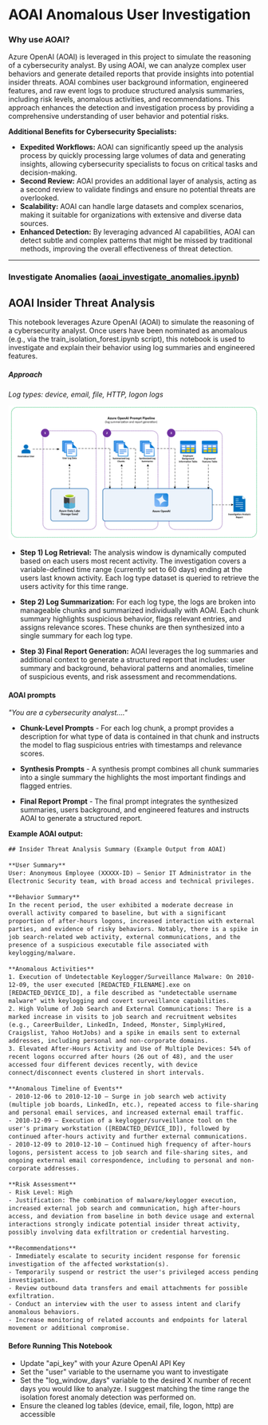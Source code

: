 # AOAI Anomalous User Investigation

### Why use AOAI?

Azure OpenAI (AOAI) is leveraged in this project to simulate the reasoning of a cybersecurity analyst. 
By using AOAI, we can analyze complex user behaviors and generate detailed reports that provide insights into potential insider threats. 
AOAI combines user background information, engineered features, and raw event logs to produce structured analysis summaries, including risk levels, 
anomalous activities, and recommendations. This approach enhances the detection and investigation process by providing a comprehensive understanding 
of user behavior and potential risks.

**Additional Benefits for Cybersecurity Specialists:**

* **Expedited Workflows:** AOAI can significantly speed up the analysis process by quickly processing large volumes of data and generating insights, allowing cybersecurity specialists to focus on critical tasks and decision-making.
* **Second Review:** AOAI provides an additional layer of analysis, acting as a second review to validate findings and ensure no potential threats are overlooked.
* **Scalability:** AOAI can handle large datasets and complex scenarios, making it suitable for organizations with extensive and diverse data sources.
* **Enhanced Detection:** By leveraging advanced AI capabilities, AOAI can detect subtle and complex patterns that might be missed by traditional methods, improving the overall effectiveness of threat detection.

---

### Investigate Anomalies ([aoai_investigate_anomalies.ipynb](aoai_investigate_anomalies.ipynb))
## AOAI Insider Threat Analysis
This notebook leverages Azure OpenAI (AOAI) to simulate the reasoning of a cybersecurity analyst. Once users have been nominated as anomalous (e.g., via the train_isolation_forest.ipynb script), this notebook is used to investigate and explain their behavior using log summaries and engineered features.

##### Approach
_Log types: device, email, file, HTTP, logon logs_

![prompt_pipeline](prompt_pipeline.png)

- **Step 1) Log Retrieval:** The analysis window is dynamically computed based on each users most recent activity. The investigation covers a variable-defined time range (currently set to 60 days) ending at the users last known activity. Each log type dataset is queried to retrieve the users activity for this time range.

- **Step 2) Log Summarization:** For each log type, the logs are broken into manageable chunks and summarized individually with AOAI. Each chunk summary highlights suspicious behavior, flags relevant entries, and assigns relevance scores. These chunks are then synthesized into a single summary for each log type.

- **Step 3) Final Report Generation:** AOAI leverages the log summaries and additional context to generate a structured report that includes: user summary and background, behavioral patterns and anomalies, timeline of suspicious events, and risk assessment and recommendations.

#### AOAI prompts
_"You are a cybersecurity analyst...."_

* **Chunk-Level Prompts** - For each log chunk, a prompt provides a description for what type of data is contained in that chunk and instructs the model to flag suspicious entries with timestamps and relevance scores.

* **Synthesis Prompts** - A synthesis prompt combines all chunk summaries into a single summary the highlights the most important findings and flagged entries.

* **Final Report Prompt** - The final prompt integrates the synthesized summaries, users background, and engineered features and instructs AOAI to generate a structured report.

**Example AOAI output:**
```
## Insider Threat Analysis Summary (Example Output from AOAI)

**User Summary**  
User: Anonymous Employee (XXXXX-ID) — Senior IT Administrator in the Electronic Security team, with broad access and technical privileges.

**Behavior Summary**  
In the recent period, the user exhibited a moderate decrease in overall activity compared to baseline, but with a significant proportion of after-hours logons, increased interaction with external parties, and evidence of risky behaviors. Notably, there is a spike in job search-related web activity, external communications, and the presence of a suspicious executable file associated with keylogging/malware.

**Anomalous Activities**  
1. Execution of Undetectable Keylogger/Surveillance Malware: On 2010-12-09, the user executed [REDACTED_FILENAME].exe on [REDACTED_DEVICE_ID], a file described as "undetectable username malware" with keylogging and covert surveillance capabilities.  
2. High Volume of Job Search and External Communications: There is a marked increase in visits to job search and recruitment websites (e.g., CareerBuilder, LinkedIn, Indeed, Monster, SimplyHired, Craigslist, Yahoo HotJobs) and a spike in emails sent to external addresses, including personal and non-corporate domains.  
3. Elevated After-Hours Activity and Use of Multiple Devices: 54% of recent logons occurred after hours (26 out of 48), and the user accessed four different devices recently, with device connect/disconnect events clustered in short intervals.

**Anomalous Timeline of Events**  
- 2010-12-06 to 2010-12-10 — Surge in job search web activity (multiple job boards, LinkedIn, etc.), repeated access to file-sharing and personal email services, and increased external email traffic.  
- 2010-12-09 — Execution of a keylogger/surveillance tool on the user's primary workstation ([REDACTED_DEVICE_ID]), followed by continued after-hours activity and further external communications.  
- 2010-12-09 to 2010-12-10 — Continued high frequency of after-hours logons, persistent access to job search and file-sharing sites, and ongoing external email correspondence, including to personal and non-corporate addresses.

**Risk Assessment**  
- Risk Level: High  
- Justification: The combination of malware/keylogger execution, increased external job search and communication, high after-hours access, and deviation from baseline in both device usage and external interactions strongly indicate potential insider threat activity, possibly involving data exfiltration or credential harvesting.

**Recommendations**  
- Immediately escalate to security incident response for forensic investigation of the affected workstation(s).  
- Temporarily suspend or restrict the user's privileged access pending investigation.  
- Review outbound data transfers and email attachments for possible exfiltration.  
- Conduct an interview with the user to assess intent and clarify anomalous behaviors.  
- Increase monitoring of related accounts and endpoints for lateral movement or additional compromise.
```

#### Before Running This Notebook
- Update "api_key" with your Azure OpenAI API Key
- Set the "user" variable to the username you want to investigate
- Set the "log_window_days" variable to the desired X number of recent days you would like to analyze. I suggest matching the time range the isolation forest anomaly detection was performed on.
- Ensure the cleaned log tables (device, email, file, logon, http) are accessible
